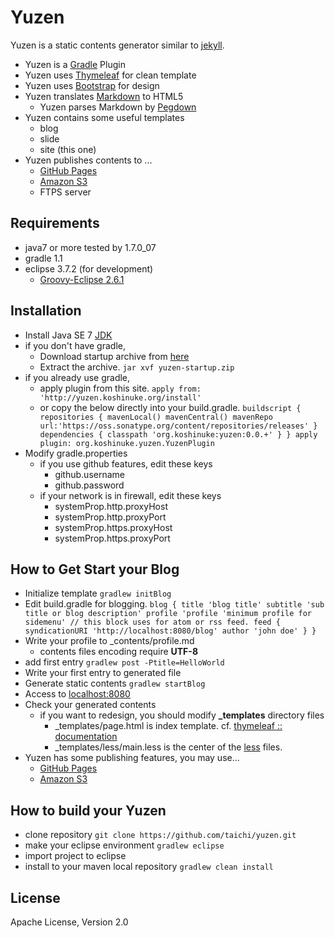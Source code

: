 # Yuzen

Yuzen is a static contents generator similar to [jekyll](https://github.com/mojombo/jekyll).

* Yuzen is a [Gradle](http://gradle.org/) Plugin
* Yuzen uses [Thymeleaf](http://www.thymeleaf.org/) for clean template
* Yuzen uses [Bootstrap](http://twitter.github.com/bootstrap/) for design
* Yuzen translates [Markdown](http://daringfireball.net/projects/markdown/) to HTML5
    * Yuzen parses Markdown by [Pegdown](https://github.com/sirthias/pegdown/)
* Yuzen contains some useful templates
    * blog
    * slide
    * site (this one)
* Yuzen publishes contents to ...
    * [GitHub Pages](./publish/githubpages/)
    * [Amazon S3](./publish/s3)
    * FTPS server


## Requirements
* java7 or more tested by 1.7.0_07
* gradle 1.1
* eclipse 3.7.2 (for development)
    * [Groovy-Eclipse 2.6.1](http://groovy.codehaus.org/Eclipse+Plugin)

## Installation
* Install Java SE 7 [JDK](http://www.oracle.com/technetwork/java/javase/downloads/)
* if you don't have gradle,
    * Download startup archive from [here](https://github.com/taichi/yuzen/downloads)
    * Extract the archive.
        `jar xvf yuzen-startup.zip`  
* if you already use gradle,
    * apply plugin from this site.
        `apply from: 'http://yuzen.koshinuke.org/install'`
    * or copy the below directly into your build.gradle.
        `buildscript {
            repositories {
                mavenLocal()
                mavenCentral()
                mavenRepo url:'https://oss.sonatype.org/content/repositories/releases'
            }
            dependencies {
                classpath 'org.koshinuke:yuzen:0.0.+'
            }
        }
        apply plugin: org.koshinuke.yuzen.YuzenPlugin
        `  
* Modify gradle.properties
    * if you use github features, edit these keys
        * github.username
        * github.password
    * if your network is in firewall, edit these keys
        * systemProp.http.proxyHost
        * systemProp.http.proxyPort
        * systemProp.https.proxyHost
        * systemProp.https.proxyPort

## How to Get Start your Blog
* Initialize template
    `gradlew initBlog`  
* Edit build.gradle for blogging.
    `blog {
         title 'blog title'
         subtitle 'sub title or blog description'
         profile 'profile 'minimum profile for sidemenu'
         // this block uses for atom or rss feed.
         feed {
             syndicationURI 'http://localhost:8080/blog'
             author 'john doe'
         }
     }
    `  
* Write your profile to _contents/profile.md
    * contents files encoding require **UTF-8**
* add first entry
    `gradlew post -Ptitle=HelloWorld`  
* Write your first entry to generated file
* Generate static contents
    `gradlew startBlog`  
* Access to [localhost:8080](http://localhost:8080)
* Check your generated contents
    * if you want to redesign, you should modify **_templates** directory files
        * _templates/page.html is index template. cf. [thymeleaf :: documentation](http://www.thymeleaf.org/documentation.html)
        * _templates/less/main.less is the center of the [less](http://lesscss.org/) files.
* Yuzen has some publishing features, you may use...
    * [GitHub Pages](./publish/githubpages/)
    * [Amazon S3](./publish/s3)


## How to build your Yuzen
* clone repository
    `git clone https://github.com/taichi/yuzen.git`  
* make your eclipse environment
    `gradlew eclipse`  
* import project to eclipse
* install to your maven local repository
    `gradlew clean install`  

## License
Apache License, Version 2.0
